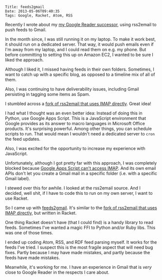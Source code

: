    Title: feeds2gmail
    Date: 2013-05-06T09:40:35
    Tags: Google, Racket, Atom, RSS

Recently I wrote about my [my Google Reader successor][], using
rss2email to push feeds to Gmail.

In the month since, I was still running it on my laptop. To make it
work best, it should run on a dedicated server. That way, it would
push emails even if I'm away from my laptop, and I could read them on
e.g. my phone. But before committing to setting this up on Amazon EC2,
I wanted to be sure I liked the approach.

<!-- more -->

Although I liked it, I missed having feeds in their own
folders. Sometimes, I want to catch up with a specific blog, as
opposed to a timeline mix of all of them.

Also, I was continuing to have deliverability issues, including Gmail
persisting in tagging some items as Spam.

I stumbled across a
[fork of rss2email that uses IMAP directly][]. Great idea!

I had what I thought was an even better idea: Instead of doing this in
Python, use Google Apps Script. This is a JavaScript environment that
Google provides as its answer to macro languages in Microsoft Office
products. It's surprising powerful. Among other things, you can
schedule scripts to run.  That would mean I wouldn't need a dedicated
server to `cron` the feed updates.

Also, I was excited for the opportunity to increase my experience with
JavaScript.

Unfortunately, although I got pretty far with this approach, I was
completely blocked because [Google Apps Script can't access IMAP][]. And
its own email APIs don't let you create a Gmail mail in a specific
folder (i.e. with a specific Gmail label).

I stewed over this for awhile. I looked at the rss2email source. And I
decided, well shit, if I have to code this to run on my own server, I
want to use Racket.

So I came up with [feeds2gmail][]. It's similar to the
[fork of rss2email that uses IMAP directly][], but written in
Racket.

One thing Racket doesn't have (that I could find) is a handy library
to read feeds. Sometimes I've wanted a magic FFI to Python and/or Ruby
libs. This was one of those times.

I ended up coding Atom, RSS, and RDF feed parsing myself. It works for
the feeds I've tried. I suspect this is the most fragile aspect that
will need bug fixes. Partly because I may have made mistakes, and
partly because the feeds have made mistakes.

Meanwhile, it's working for me. I have an experience in Gmail that is
_very_ close to Google Reader in the respects I care about.

[my Google Reader successor]: http://www.greghendershott.com/2013/03/my-google-reader-successor.html
[fork of rss2email that uses IMAP directly]: https://github.com/rcarmo/rss2email
[Google Apps Script can't access IMAP]: http://stackoverflow.com/questions/16149899/how-to-create-a-gmail-message-with-a-specific-label
[feeds2gmail]: https://github.com/greghendershott/feeds2gmail
